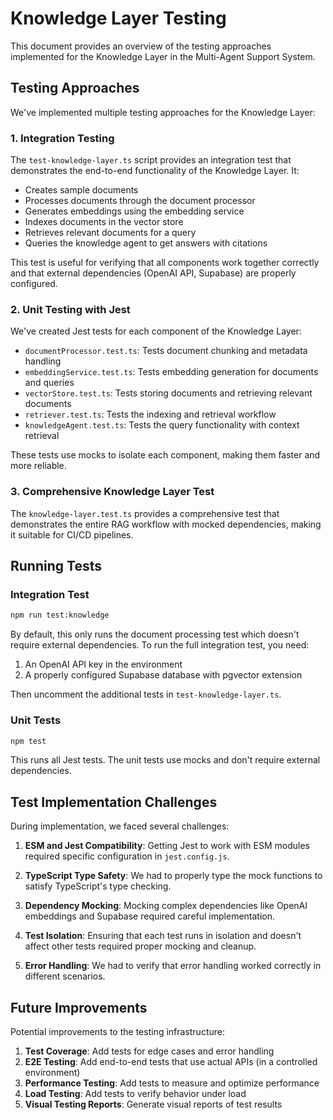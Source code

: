 # Knowledge Layer Testing

This document provides an overview of the testing approaches implemented for the Knowledge Layer in the Multi-Agent Support System.

## Testing Approaches

We've implemented multiple testing approaches for the Knowledge Layer:

### 1. Integration Testing

The `test-knowledge-layer.ts` script provides an integration test that demonstrates the end-to-end functionality of the Knowledge Layer. It:

- Creates sample documents
- Processes documents through the document processor
- Generates embeddings using the embedding service
- Indexes documents in the vector store
- Retrieves relevant documents for a query
- Queries the knowledge agent to get answers with citations

This test is useful for verifying that all components work together correctly and that external dependencies (OpenAI API, Supabase) are properly configured.

### 2. Unit Testing with Jest

We've created Jest tests for each component of the Knowledge Layer:

- `documentProcessor.test.ts`: Tests document chunking and metadata handling
- `embeddingService.test.ts`: Tests embedding generation for documents and queries
- `vectorStore.test.ts`: Tests storing documents and retrieving relevant documents
- `retriever.test.ts`: Tests the indexing and retrieval workflow
- `knowledgeAgent.test.ts`: Tests the query functionality with context retrieval

These tests use mocks to isolate each component, making them faster and more reliable.

### 3. Comprehensive Knowledge Layer Test

The `knowledge-layer.test.ts` provides a comprehensive test that demonstrates the entire RAG workflow with mocked dependencies, making it suitable for CI/CD pipelines.

## Running Tests

### Integration Test

```bash
npm run test:knowledge
```

By default, this only runs the document processing test which doesn't require external dependencies. To run the full integration test, you need:

1. An OpenAI API key in the environment
2. A properly configured Supabase database with pgvector extension

Then uncomment the additional tests in `test-knowledge-layer.ts`.

### Unit Tests

```bash
npm test
```

This runs all Jest tests. The unit tests use mocks and don't require external dependencies.

## Test Implementation Challenges

During implementation, we faced several challenges:

1. **ESM and Jest Compatibility**: Getting Jest to work with ESM modules required specific configuration in `jest.config.js`.

2. **TypeScript Type Safety**: We had to properly type the mock functions to satisfy TypeScript's type checking.

3. **Dependency Mocking**: Mocking complex dependencies like OpenAI embeddings and Supabase required careful implementation.

4. **Test Isolation**: Ensuring that each test runs in isolation and doesn't affect other tests required proper mocking and cleanup.

5. **Error Handling**: We had to verify that error handling worked correctly in different scenarios.

## Future Improvements

Potential improvements to the testing infrastructure:

1. **Test Coverage**: Add tests for edge cases and error handling
2. **E2E Testing**: Add end-to-end tests that use actual APIs (in a controlled environment)
3. **Performance Testing**: Add tests to measure and optimize performance
4. **Load Testing**: Add tests to verify behavior under load
5. **Visual Testing Reports**: Generate visual reports of test results 
